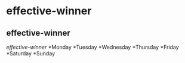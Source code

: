 # effective-winner
## effective-winner
*effective-winner*
*Monday
*Tuesday
*Wednesday
*Thursday
*Friday
*Saturday
*Sunday
